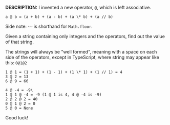 **DESCRIPTION:**
I invented a new operator, `@`, which is left associative.

`a @ b = (a + b) + (a - b) + (a \* b) + (a // b)`

Side note: `~~` is shorthand for `Math.floor`.

Given a string containing only integers and the operators, find out the value of that string.

The strings will always be "well formed", meaning with a space on each side of the operators, except in TypeScript, where string may appear like this: `0@1@2`

```
1 @ 1 = (1 + 1) + (1 - 1) + (1 \* 1) + (1 // 1) = 4
3 @ 2 = 13
6 @ 9 = 66

4 @ -4 = -9\
1 @ 1 @ -4 = -9 (1 @ 1 is 4, 4 @ -4 is -9)
2 @ 2 @ 2 = 40
0 @ 1 @ 2 = 0
5 @ 0 = None
```

Good luck!
